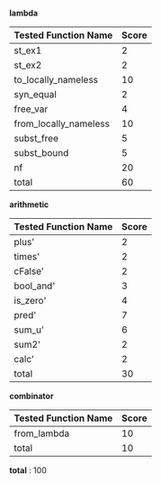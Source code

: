 **lambda**

| Tested Function Name | Score |
| -------------------- | ----- |
| st_ex1 | 2 |
| st_ex2 | 2 |
| to_locally_nameless | 10 |
| syn_equal | 2 |
| free_var | 4 |
| from_locally_nameless | 10 |
| subst_free | 5 |
| subst_bound | 5 |
| nf | 20 |
| total | 60 |

**arithmetic**

| Tested Function Name | Score |
| -------------------- | ----- |
| plus' | 2 |
| times' | 2 |
| cFalse' | 2 |
| bool_and' | 3 |
| is_zero' | 4 |
| pred' | 7 |
| sum_u' | 6 |
| sum2' | 2 |
| calc' | 2 |
| total | 30 |

**combinator**

| Tested Function Name | Score |
| -------------------- | ----- |
| from_lambda | 10 |
| total | 10 |



**total** : 100